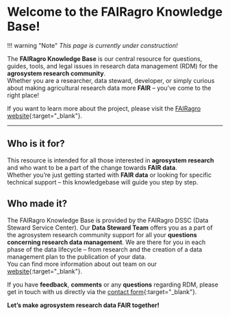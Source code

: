 # Welcome to the FAIRagro Knowledge Base!


!!! warning "Note"
    _This page is currently under construction!_


The **FAIRagro Knowledge Base** is our central resource for questions, guides, tools, and legal issues in research data management (RDM) for the **agrosystem research community**.  
Whether you are a researcher, data steward, developer, or simply curious about making agricultural research data more **FAIR** – you’ve come to the right place!

If you want to learn more about the project, please visit the [FAIRagro website](https://fairagro.net){:target="_blank"}.

---

## Who is it for?
This resource is intended for all those interested in **agrosystem research** and who want to be a part of the change towards **FAIR data**.  
Whether you’re just getting started with **FAIR data** or looking for specific technical support – this knowledgebase will guide you step by step.


## Who made it?
The FAIRagro Knowledge Base is provided by the FAIRagro DSSC (Data Steward Service Center).
Our **Data Steward Team** offers you as a part of the agrosystem research community support for all your **questions concerning research data management**.
We are there for you in each phase of the data lifecycle – from research and the creation of a data management plan to the publication of your data.  
You can find more information about out team on our [website](https://fairagro.net/en/helpdesk/){:target="_blank"}.

If you have **feedback**, **comments** or any **questions** regarding RDM, please get in touch with us directly via the [contact form](https://fairagro.net/en/helpdesk/#helpdesk-form){:target="_blank"}.

**Let’s make agrosystem research data FAIR together!**
